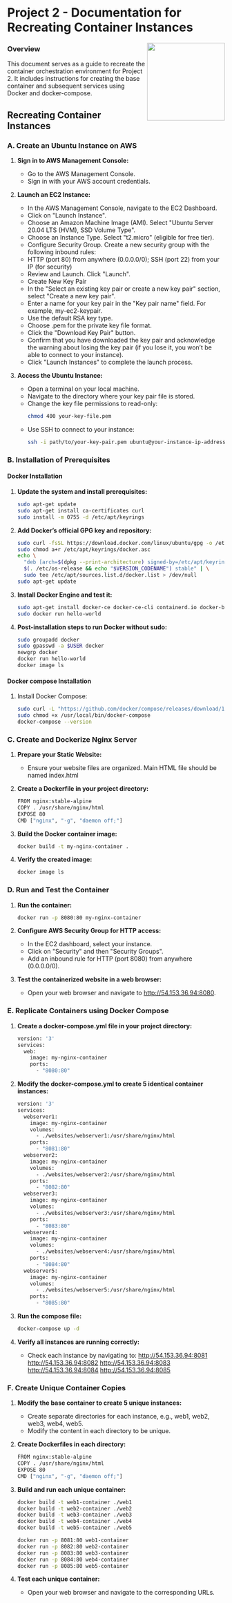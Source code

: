 # Project 2 - Documentation for Recreating Container Instances




<img src="https://github.com/isha-kawosa/CSCE-412-CLOUD-COMPUTING/assets/149615714/7b006de0-44f8-4731-bb91-5bb6a4e58bed" width="180" height="180" align="right">

### Overview

This document serves as a guide to recreate the container orchestration environment for Project 2. It includes instructions for creating the base container and subsequent services using Docker and docker-compose.

## Recreating Container Instances

### A. Create an Ubuntu Instance on AWS

1. **Sign in to AWS Management Console:**
   - Go to the AWS Management Console.
   - Sign in with your AWS account credentials.
     
2. **Launch an EC2 Instance:**
   - In the AWS Management Console, navigate to the EC2 Dashboard.
   - Click on "Launch Instance".
   - Choose an Amazon Machine Image (AMI). Select "Ubuntu Server 20.04 LTS (HVM), SSD Volume Type".
   - Choose an Instance Type. Select "t2.micro" (eligible for free tier).
   - Configure Security Group. Create a new security group with the following inbound rules:
   - HTTP (port 80) from anywhere (0.0.0.0/0); SSH (port 22) from your IP (for security)
   - Review and Launch. Click "Launch".
   - Create New Key Pair
   - In the "Select an existing key pair or create a new key pair" section, select "Create a new key pair".
   - Enter a name for your key pair in the "Key pair name" field. For example, my-ec2-keypair.
   - Use the default RSA key type.
   - Choose .pem for the private key file format.
   - Click the "Download Key Pair" button.
   - Confirm that you have downloaded the key pair and acknowledge the warning about losing the key pair (if you lose it, you won’t be able to connect to your instance).
   - Click "Launch Instances" to complete the launch process.

3. **Access the Ubuntu Instance:**
   - Open a terminal on your local machine.
   - Navigate to the directory where your key pair file is stored.
   - Change the key file permissions to read-only:
     ```bash
     chmod 400 your-key-file.pem
     ```
   - Use SSH to connect to your instance:
     ```bash
     ssh -i path/to/your-key-pair.pem ubuntu@your-instance-ip-address
     ```

### B. Installation of Prerequisites

#### Docker Installation

1. **Update the system and install prerequisites:**
   ```bash
   sudo apt-get update
   sudo apt-get install ca-certificates curl
   sudo install -m 0755 -d /etc/apt/keyrings
   ```
2. **Add Docker’s official GPG key and repository:**
   ```bash
   sudo curl -fsSL https://download.docker.com/linux/ubuntu/gpg -o /etc/apt/keyrings/docker.asc
   sudo chmod a+r /etc/apt/keyrings/docker.asc
   echo \
     "deb [arch=$(dpkg --print-architecture) signed-by=/etc/apt/keyrings/docker.asc] https://download.docker.com/linux/ubuntu \
     $(. /etc/os-release && echo "$VERSION_CODENAME") stable" | \
     sudo tee /etc/apt/sources.list.d/docker.list > /dev/null
   sudo apt-get update
   ```
3. **Install Docker Engine and test it:**
   ```bash
   sudo apt-get install docker-ce docker-ce-cli containerd.io docker-buildx-plugin docker-compose-plugin
   sudo docker run hello-world

   ```
4. **Post-installation steps to run Docker without sudo:**
   ```bash
   sudo groupadd docker
   sudo gpasswd -a $USER docker
   newgrp docker
   docker run hello-world
   docker image ls
   ```

#### Docker compose Installation

1. Install Docker Compose:
   ```bash
   sudo curl -L "https://github.com/docker/compose/releases/download/1.29.2/docker-compose-$(uname -s)-$(uname -m)" -o /usr/local/bin/docker-compose
   sudo chmod +x /usr/local/bin/docker-compose
   docker-compose --version
   ```
   
### C.  Create and Dockerize Nginx Server

1. **Prepare your Static Website:**
   - Ensure your website files are organized. Main HTML file should be named index.html
     
2. **Create a Dockerfile in your project directory:**
   ```bash
   FROM nginx:stable-alpine
   COPY . /usr/share/nginx/html
   EXPOSE 80
   CMD ["nginx", "-g", "daemon off;"]
   ```
3. **Build the Docker container image:**
   ```bash
   docker build -t my-nginx-container .
   ```
4. **Verify the created image:**
   ```bash
   docker image ls
   ```

### D.  Run and Test the Container

1. **Run the container:**
   ```bash
   docker run -p 8080:80 my-nginx-container
   ```
     
2. **Configure AWS Security Group for HTTP access:**
   - In the EC2 dashboard, select your instance.
   - Click on "Security" and then "Security Groups".
   - Add an inbound rule for HTTP (port 8080) from anywhere (0.0.0.0/0).
     
3. **Test the containerized website in a web browser:**
   -  Open your web browser and navigate to http://54.153.36.94:8080.
  
### E.  Replicate Containers using Docker Compose

1. **Create a docker-compose.yml file in your project directory:**
   ```bash
   version: '3'
   services:
     web:
       image: my-nginx-container
       ports:
         - "8080:80"
   ```
     
2. **Modify the docker-compose.yml to create 5 identical container instances:**
   ```bash
   version: '3'
   services:
     webserver1:
       image: my-nginx-container
       volumes:
         - ./websites/webserver1:/usr/share/nginx/html
       ports:
         - "8081:80"
     webserver2:
       image: my-nginx-container
       volumes:
         - ./websites/webserver2:/usr/share/nginx/html
       ports:
         - "8082:80"
     webserver3:
       image: my-nginx-container
       volumes:
         - ./websites/webserver3:/usr/share/nginx/html
       ports:
         - "8083:80"
     webserver4:
       image: my-nginx-container
       volumes:
         - ./websites/webserver4:/usr/share/nginx/html
       ports:
         - "8084:80"
     webserver5:
       image: my-nginx-container
       volumes:
         - ./websites/webserver5:/usr/share/nginx/html
       ports:
         - "8085:80"
   ```
   
3. **Run the compose file:**
   ```bash
   docker-compose up -d
   ```
4. **Verify all instances are running correctly:**
   - Check each instance by navigating to:
      http://54.153.36.94:8081
      http://54.153.36.94:8082
      http://54.153.36.94:8083
      http://54.153.36.94:8084
      http://54.153.36.94:8085

### F.  Create Unique Container Copies

1. **Modify the base container to create 5 unique instances:**
   - Create separate directories for each instance, e.g., web1, web2, web3, web4, web5.
   - Modify the content in each directory to be unique.
     
2. **Create Dockerfiles in each directory:**
   ```bash
   FROM nginx:stable-alpine
   COPY . /usr/share/nginx/html
   EXPOSE 80
   CMD ["nginx", "-g", "daemon off;"]
   ```
3. **Build and run each unique container:**
   ```bash
   docker build -t web1-container ./web1
   docker build -t web2-container ./web2
   docker build -t web3-container ./web3
   docker build -t web4-container ./web4
   docker build -t web5-container ./web5
   
   docker run -p 8081:80 web1-container
   docker run -p 8082:80 web2-container
   docker run -p 8083:80 web3-container
   docker run -p 8084:80 web4-container
   docker run -p 8085:80 web5-container
   ```
4. **Test each unique container:**
   - Open your web browser and navigate to the corresponding URLs.
